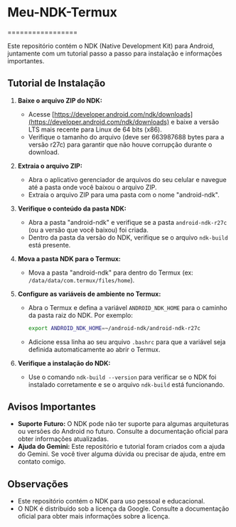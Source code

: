 
# Meu-NDK-Termux
=================

Este repositório contém o NDK (Native Development Kit) para Android, juntamente com um tutorial passo a passo para instalação e informações importantes.

## Tutorial de Instalação

1. **Baixe o arquivo ZIP do NDK:**
   * Acesse [https://developer.android.com/ndk/downloads](https://developer.android.com/ndk/downloads) e baixe a versão LTS mais recente para Linux de 64 bits (x86).
   * Verifique o tamanho do arquivo (deve ser 663987688 bytes para a versão r27c) para garantir que não houve corrupção durante o download.

2. **Extraia o arquivo ZIP:**
   * Abra o aplicativo gerenciador de arquivos do seu celular e navegue até a pasta onde você baixou o arquivo ZIP.
   * Extraia o arquivo ZIP para uma pasta com o nome "android-ndk".

3. **Verifique o conteúdo da pasta NDK:**
   * Abra a pasta "android-ndk" e verifique se a pasta `android-ndk-r27c` (ou a versão que você baixou) foi criada.
   * Dentro da pasta da versão do NDK, verifique se o arquivo `ndk-build` está presente.

4. **Mova a pasta NDK para o Termux:**
   * Mova a pasta "android-ndk" para dentro do Termux (ex: `/data/data/com.termux/files/home`).

5. **Configure as variáveis de ambiente no Termux:**
   * Abra o Termux e defina a variável `ANDROID_NDK_HOME` para o caminho da pasta raiz do NDK. Por exemplo:
     ```bash
     export ANDROID_NDK_HOME=~/android-ndk/android-ndk-r27c
     ```
   * Adicione essa linha ao seu arquivo `.bashrc` para que a variável seja definida automaticamente ao abrir o Termux.

6. **Verifique a instalação do NDK:**
   * Use o comando `ndk-build --version` para verificar se o NDK foi instalado corretamente e se o arquivo `ndk-build` está funcionando.

## Avisos Importantes

* **Suporte Futuro:** O NDK pode não ter suporte para algumas arquiteturas ou versões do Android no futuro. Consulte a documentação oficial para obter informações atualizadas.
* **Ajuda do Gemini:** Este repositório e tutorial foram criados com a ajuda do Gemini. Se você tiver alguma dúvida ou precisar de ajuda, entre em contato comigo.

## Observações

* Este repositório contém o NDK para uso pessoal e educacional.
* O NDK é distribuído sob a licença da Google. Consulte a documentação oficial para obter mais informações sobre a licença.